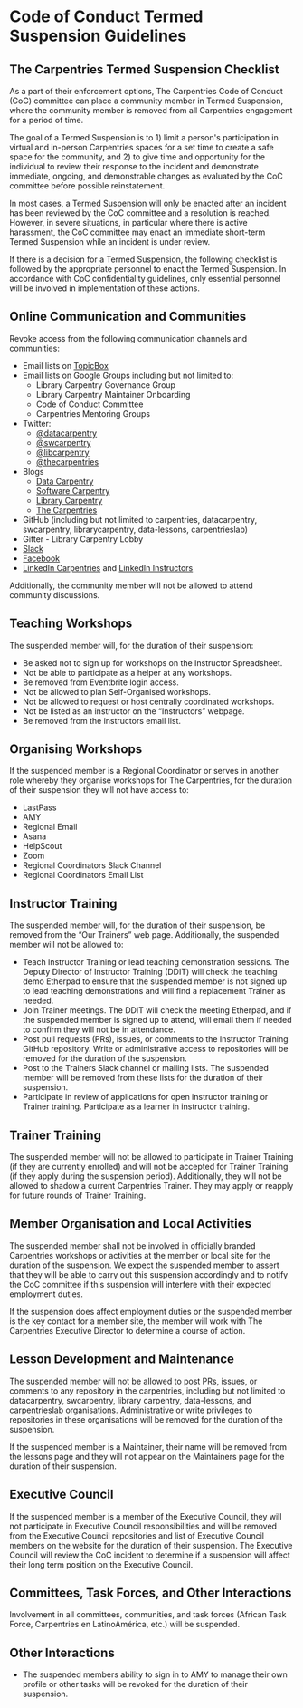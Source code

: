 # Code of Conduct Termed Suspension Guidelines

## The Carpentries Termed Suspension Checklist

As a part of their enforcement options, The Carpentries Code of Conduct (CoC) committee can place a community member in Termed Suspension, where the community member is removed from all Carpentries engagement for a period of time.

The goal of a Termed Suspension is to 1) limit a person's participation in virtual and in-person Carpentries spaces for a set time to create a safe space for the community, and 2) to give time and opportunity for the individual to review their response to the incident and demonstrate immediate, ongoing, and demonstrable changes as evaluated by the CoC committee before possible reinstatement.

In most cases, a Termed Suspension will only be enacted after an incident has been reviewed by the CoC committee and a resolution is reached. However, in severe situations, in particular where there is active harassment, the CoC committee may enact an immediate short-term Termed Suspension while an incident is under review.

If there is a decision for a Termed Suspension, the following checklist is followed by the appropriate personnel to enact the Termed Suspension. In accordance with CoC confidentiality guidelines, only essential personnel will be involved in implementation of these actions.

## Online Communication and Communities
Revoke access from the following communication channels and communities: 
- Email lists on [TopicBox](https://carpentries.topicbox.com/groups) 
- Email lists on Google Groups including but not limited to:
  - Library Carpentry Governance Group
  - Library Carpentry Maintainer Onboarding
  - Code of Conduct Committee
  - Carpentries Mentoring Groups 
- Twitter:
    - [@datacarpentry](https://twitter.com/datacarpentry)
    - [@swcarpentry](https://twitter.com/swcarpentry)
    - [@libcarpentry](https://twitter.com/libcarpentry)
    - [@thecarpentries](https://twitter.com/thecarpentries)
- Blogs
    - [Data Carpentry](https://datacarpentry.org/blog/)
    - [Software Carpentry](https://software-carpentry.org/blog/)
    - [Library Carpentry](https://librarycarpentry.org/blog/)
    - [The Carpentries](https://carpentries.org/blog/)
- GitHub (including but not limited to carpentries, datacarpentry, swcarpentry, librarycarpentry, data-lessons, carpentrieslab)
- Gitter - Library Carpentry Lobby
- [Slack](https://carpentries.slack.com/messages)  
- [Facebook](https://www.facebook.com/carpentries/) 
- [LinkedIn Carpentries](https://www.linkedin.com/company/the-carpentries/about/) and [LinkedIn Instructors](https://www.linkedin.com/groups/8279689/)

Additionally, the community member will not be allowed to attend community discussions.

## Teaching Workshops
The suspended member will, for the duration of their suspension:
- Be asked not to sign up for workshops on the Instructor Spreadsheet.
- Not be able to participate as a helper at any workshops.
- Be removed from Eventbrite login access.
- Not be allowed to plan Self-Organised workshops.
- Not be allowed to request or host centrally coordinated workshops.
- Not be listed as an instructor on the “Instructors” webpage.
- Be removed from the instructors email list.

## Organising Workshops 
If the suspended member is a Regional Coordinator or serves in another role whereby they organise workshops for The Carpentries, for the duration of their suspension they will not have access to:
- LastPass
- AMY
- Regional Email
- Asana
- HelpScout
- Zoom
- Regional Coordinators Slack Channel
- Regional Coordinators Email List

## Instructor Training
The suspended member will, for the duration of their suspension, be removed from the “Our Trainers” web page. Additionally, the suspended member will not be allowed to: 
- Teach Instructor Training or lead teaching demonstration sessions. The Deputy Director of Instructor Training (DDIT) will check the teaching demo Etherpad to ensure that the suspended member is not signed up to lead teaching demonstrations and will find a replacement Trainer as needed. 
- Join Trainer meetings. The DDIT will check the meeting Etherpad, and if the suspended member is signed up to attend, will email them if needed to confirm they will not be in attendance. 
- Post pull requests (PRs), issues, or comments to the Instructor Training GitHub repository. Write or administrative access to repositories will be removed for the duration of the suspension. 
- Post to the Trainers Slack channel or mailing lists. The suspended member will be removed from these lists for the duration of their suspension. 
- Participate in review of applications for open instructor training or Trainer training. 
Participate as a learner in instructor training.

## Trainer Training
The suspended member will not be allowed to participate in Trainer Training (if they are currently enrolled) and will not be accepted for Trainer Training (if they apply during the suspension period). Additionally, they will not be allowed to shadow a current Carpentries Trainer. They may apply or reapply for future rounds of Trainer Training. 

## Member Organisation and Local Activities
The suspended member shall not be involved in officially branded Carpentries workshops or activities at the member or local site for the duration of the suspension. We expect the suspended member to assert that they will be able to carry out this suspension accordingly and to notify the CoC committee if this suspension will interfere with their expected employment duties. 

If the suspension does affect employment duties or the suspended member is the key contact for a member site, the member will work with The Carpentries Executive Director to determine a course of action.

## Lesson Development and Maintenance
The suspended member will not be allowed to post PRs, issues, or comments to any repository in the carpentries, including but not limited to datacarpentry, swcarpentry, library carpentry, data-lessons, and carpentrieslab organisations. Administrative or write privileges to repositories in these organisations will be removed for the duration of the suspension.

If the suspended member is a Maintainer, their name will be removed from the lessons page and they will not appear on the Maintainers page for the duration of their suspension. 

## Executive Council
If the suspended member is a member of the Executive Council, they will not participate in Executive Council responsibilities and will be removed from the Executive Council repositories and list of Executive Council members on the website for the duration of their suspension. The Executive Council will review the CoC incident to determine if a suspension will affect their long term position on the Executive Council.

## Committees, Task Forces, and Other Interactions
Involvement in all committees, communities, and task forces (African Task Force, Carpentries en LatinoAmérica, etc.) will be suspended. 

## Other Interactions
- The suspended members ability to sign in to AMY to manage their own profile or other tasks will be revoked for the duration of their suspension.


[reporting-form]: https://goo.gl/forms/KoUfO53Za3apOuOK2
